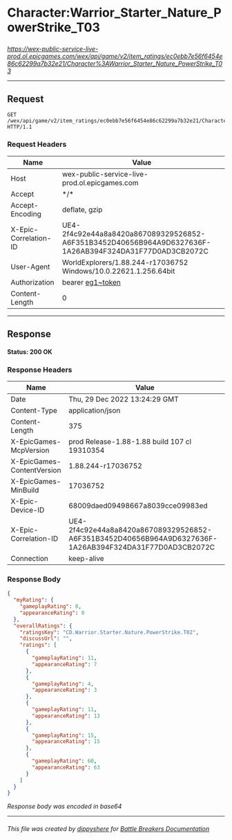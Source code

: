 # Character:Warrior_Starter_Nature_PowerStrike_T03

#####

*https://wex-public-service-live-prod.ol.epicgames.com/wex/api/game/v2/item_ratings/ec0ebb7e56f6454e86c62299a7b32e21/Character%3AWarrior_Starter_Nature_PowerStrike_T03*

___

## Request

```http request
GET /wex/api/game/v2/item_ratings/ec0ebb7e56f6454e86c62299a7b32e21/Character%3AWarrior_Starter_Nature_PowerStrike_T03 HTTP/1.1
```





### Request Headers

| Name | Value |
|---|---|
| Host | wex-public-service-live-prod.ol.epicgames.com |
| Accept | \*/\* |
| Accept-Encoding | deflate, gzip |
| X-Epic-Correlation-ID | UE4-2f4c92e44a8a8420a867089329526852-A6F351B3452D40656B964A9D6327636F-1A26AB394F324DA31F77D0AD3CB2072C |
| User-Agent | WorldExplorers/1.88.244-r17036752 Windows/10.0.22621.1.256.64bit |
| Authorization | bearer [eg1~token](https://github.com/dippyshere/battle-breakers-documentation/blob/master/docs/common/tokens/eg1.md) |
| Content-Length | 0 |



___

## Response

#### Status: 200 OK




### Response Headers

| Name | Value |
|---|---|
| Date | Thu, 29 Dec 2022 13:24:29 GMT |
| Content-Type | application/json |
| Content-Length | 375 |
| X-EpicGames-McpVersion | prod Release-1.88-1.88 build 107 cl 19310354 |
| X-EpicGames-ContentVersion | 1.88.244-r17036752 |
| X-EpicGames-MinBuild | 17036752 |
| X-Epic-Device-ID | 68009daed09498667a8039cce09983ed |
| X-Epic-Correlation-ID | UE4-2f4c92e44a8a8420a867089329526852-A6F351B3452D40656B964A9D6327636F-1A26AB394F324DA31F77D0AD3CB2072C |
| Connection | keep-alive |


### Response Body

```json
{
  "myRating": {
    "gameplayRating": 0,
    "appearanceRating": 0
  },
  "overallRatings": {
    "ratingsKey": "CD.Warrior.Starter.Nature.PowerStrike.T02",
    "discussUrl": "",
    "ratings": [
      {
        "gameplayRating": 11,
        "appearanceRating": 7
      },
      {
        "gameplayRating": 4,
        "appearanceRating": 3
      },
      {
        "gameplayRating": 11,
        "appearanceRating": 13
      },
      {
        "gameplayRating": 15,
        "appearanceRating": 15
      },
      {
        "gameplayRating": 60,
        "appearanceRating": 63
      }
    ]
  }
}
```

*Response body was encoded in base64*

___

###### This file was created by [dippyshere](https://github.com/dippyshere) for [Battle Breakers Documentation](https://github.com/dippyshere/battle-breakers-documentation)
